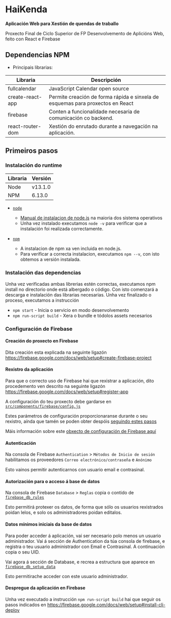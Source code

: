# HaiKenda

**Aplicación Web para Xestión de quendas de traballo**

Proxecto Final de Ciclo Superior de FP Desenvolvemento de Aplicións Web, feito con React e Firebase

## Dependencias NPM

- Principais librarias:
 
| Libraria | Descripción |
| ------------- | ------------- |
| fullcalendar  | JavaScript Calendar open source |
| create-react-app | Permite creación de forma rápida e sinxela de esquemas para proxectos en React |
| firebase | Conten a funcionalidade necesaria de comunicación co backend.
| react-router-dom | Xestión do enrutado durante a navegación na aplicación.

## Primeiros pasos

### Instalación do runtime

| Libraria | Versión |
| ------------- | ------------- |
| Node  | v13.1.0 |
| NPM  | 6.13.0 |

* [`node`](https://nodejs.org/es/download/)
    * [Manual de instalacion de node.js](https://github.com/nodesource/distributions/blob/master/README.md) na maioria dos sistema operativos
    * Unha vez instalado executamos `node -v` para verificar que a instalación foi realizada correctamente.

* [`npm`](https://www.npmjs.com/get-npm)
    * A instalacion de npm xa ven incluida en node.js.
    * Para verificar a correcta instalacion, executamos `npm --v`, con isto obtemos a versión instalada.

### Instalación das dependencias

Unha vez verificadas ambas librerias estén correctas, executamos npm install no  directorio onde está albergado o código.
Con isto comenzará a descarga e instalación das librarias necesarias. Unha vez finalizado o proceso, executamos a instrucción 

* `npm start` -  Inicia o servicio en modo desenvolvemento
* `npm run-script build` - Xera o bundle e tódolos assets necesarios

### Configuración de Firebase

#### Creación do proxecto en Firebase

Dita creación esta explicada na seguinte ligazón https://firebase.google.com/docs/web/setup#create-firebase-project

#### Rexistro da aplicación 

Para que o correcto uso de Firebase hai que rexistrar a aplicación, dito procedemento ven descrito na seguinte ligazón https://firebase.google.com/docs/web/setup#register-app

A configuración do teu proxecto debe gardarse en [`src/components/firebase/config.js`](src/components/firebase/config.js)

Estes parámetros de configuración proporcionaranse durante o seu rexistro, aínda que tamén se poden obter despóis [seguindo estes pasos](https://support.google.com/firebase/answer/7015592)

Máis información sobre este [obxecto de configuración de Firebase aquí](https://firebase.google.com/docs/web/setup#config-object)

#### Autenticación

Na consola de Firebase `Authentication` > `Métodos de Inicio de sesión` habilitamos os proveedores `Correo electrónico/contraseña` e `Anónimo`

Esto vainos permitir autenticarnos con usuario email e contrasinal.

#### Autorización para o acceso á base de datos

Na consola de Firebase `Database` > `Reglas` copia o contido de [`firebase_db_rules`](firebase_db_rules)

Esto permitirá protexer os datos, de forma que sólo os usuarios rexistrados poidan lelos, e solo os administradores poidan editalos.

#### Datos mínimos iniciais da base de datos

Para poder acceder á aplicación, vai ser necesario polo menos un usuario administrador.
Vai á sección de Authentication da túa consola de firebase, e registra o teu usuario administrador con Email e Contrasinal.
A continuación copia o seu UID.

Vai agora á sección de Database, e recrea a estructura que aparece en [`firebase_db_setup_data`](firebase_db_setup_data)

Esto permitirache acceder con este usuario administrador.

#### Despregue da aplicación en Firebase

Unha vez executado a instrucción `npm run-script build` hai que seguir os pasos indicados en https://firebase.google.com/docs/web/setup#install-cli-deploy